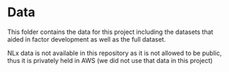 # Data
This folder contains the data for this project including the datasets that aided in factor development as well as the full dataset.

NLx data is not available in this repository as it is not allowed to be public, thus it is privately held in AWS (we did not use that data in this project)
